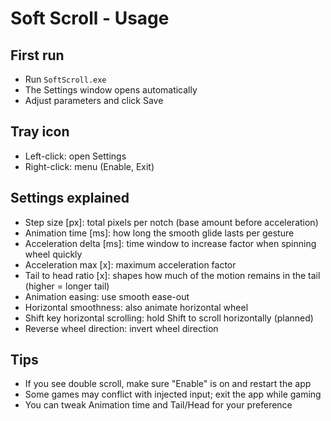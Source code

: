 # Soft Scroll - Usage

## First run
- Run `SoftScroll.exe`
- The Settings window opens automatically
- Adjust parameters and click Save

## Tray icon
- Left-click: open Settings
- Right-click: menu (Enable, Exit)

## Settings explained
- Step size [px]: total pixels per notch (base amount before acceleration)
- Animation time [ms]: how long the smooth glide lasts per gesture
- Acceleration delta [ms]: time window to increase factor when spinning wheel quickly
- Acceleration max [x]: maximum acceleration factor
- Tail to head ratio [x]: shapes how much of the motion remains in the tail (higher = longer tail)
- Animation easing: use smooth ease-out
- Horizontal smoothness: also animate horizontal wheel
- Shift key horizontal scrolling: hold Shift to scroll horizontally (planned)
- Reverse wheel direction: invert wheel direction

## Tips
- If you see double scroll, make sure "Enable" is on and restart the app
- Some games may conflict with injected input; exit the app while gaming
- You can tweak Animation time and Tail/Head for your preference
